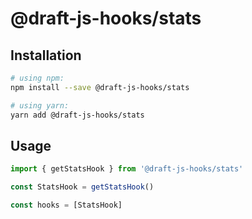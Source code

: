 # @draft-js-hooks/stats

## Installation

```sh
# using npm:
npm install --save @draft-js-hooks/stats

# using yarn:
yarn add @draft-js-hooks/stats
```

## Usage

```js
import { getStatsHook } from '@draft-js-hooks/stats'

const StatsHook = getStatsHook()

const hooks = [StatsHook]
```
